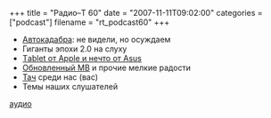 +++
title = "Радио–Т 60"
date = "2007-11-11T09:02:00"
categories = ["podcast"]
filename = "rt_podcast60"
+++


- [Автокадабрa](http://autokadabra.ru/): не видели, но осуждаем
- Гиганты эпохи 2.0 на слуху
- [Тablet от Apple и нечто от Asus](http://crave.cnet.co.uk/laptops/0,39029450,49293967,00.htm)
- [Обновленный MB](http://www.macrumors.com/2007/11/01/apple-updates-macbooks-to-santa-rosa-gma-x3100/) и прочие мелкие радости
- [Тач](http://webplanet.ru/node/17350) среди нас (вас)
- Темы наших слушателей

[аудио](http://cdn.radio-t.com/rt_podcast60.mp3)
<audio src="http://cdn.radio-t.com/rt_podcast60.mp3" preload="none"></audio>
